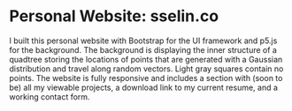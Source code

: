 # Personal Website: sselin.co

I built this personal website with Bootstrap for the UI framework and p5.js for the background. The background is displaying the inner structure of a quadtree storing the locations of points that are generated with a Gaussian distribution and travel along random vectors. Light gray squares contain no points. The website is fully responsive and includes a section with (soon to be) all my viewable projects, a download link to my current resume, and a working contact form. 

